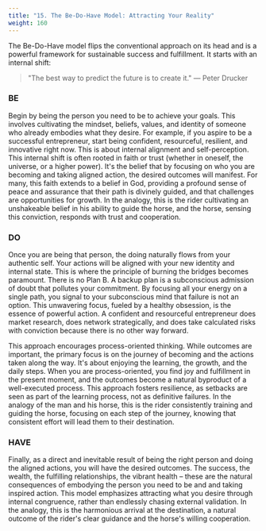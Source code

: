 ```yaml
---
title: "15. The Be-Do-Have Model: Attracting Your Reality"
weight: 160
---
```


The Be-Do-Have model flips the conventional approach on its head and is a powerful framework for sustainable success and fulfillment. It starts with an internal shift:

> "The best way to predict the future is to create it."
— Peter Drucker

### BE

Begin by being the person you need to be to achieve your goals. This involves cultivating the mindset, beliefs, values, and identity of someone who already embodies what they desire. For example, if you aspire to be a successful entrepreneur, start being confident, resourceful, resilient, and innovative right now. This is about internal alignment and self-perception. This internal shift is often rooted in faith or trust (whether in oneself, the universe, or a higher power). It's the belief that by focusing on who you are becoming and taking aligned action, the desired outcomes will manifest. For many, this faith extends to a belief in God, providing a profound sense of peace and assurance that their path is divinely guided, and that challenges are opportunities for growth. In the analogy, this is the rider cultivating an unshakeable belief in his ability to guide the horse, and the horse, sensing this conviction, responds with trust and cooperation.

### DO

Once you are being that person, the doing naturally flows from your authentic self. Your actions will be aligned with your new identity and internal state. This is where the principle of burning the bridges becomes paramount. There is no Plan B. A backup plan is a subconscious admission of doubt that pollutes your commitment. By focusing all your energy on a single path, you signal to your subconscious mind that failure is not an option. This unwavering focus, fueled by a healthy obsession, is the essence of powerful action. A confident and resourceful entrepreneur does market research, does network strategically, and does take calculated risks with conviction because there is no other way forward.

This approach encourages process-oriented thinking. While outcomes are important, the primary focus is on the journey of becoming and the actions taken along the way. It's about enjoying the learning, the growth, and the daily steps. When you are process-oriented, you find joy and fulfillment in the present moment, and the outcomes become a natural byproduct of a well-executed process. This approach fosters resilience, as setbacks are seen as part of the learning process, not as definitive failures. In the analogy of the man and his horse, this is the rider consistently training and guiding the horse, focusing on each step of the journey, knowing that consistent effort will lead them to their destination.

### HAVE

Finally, as a direct and inevitable result of being the right person and doing the aligned actions, you will have the desired outcomes. The success, the wealth, the fulfilling relationships, the vibrant health – these are the natural consequences of embodying the person you need to be and and taking inspired action. This model emphasizes attracting what you desire through internal congruence, rather than endlessly chasing external validation. In the analogy, this is the harmonious arrival at the destination, a natural outcome of the rider's clear guidance and the horse's willing cooperation.